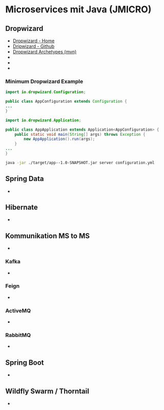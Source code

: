 # Microservices mit Java (JMICRO)

## Dropwizard

- <a href="https://www.dropwizard.io" target="_blank">Dropwizard - Home</a>
- <a href="https://github.com/dropwizard" target="_blank">Dripwizard - Github</a>
- <a href="https://github.com/dropwizard/dropwizard/tree/master/dropwizard-archetypes" target="_blank">Dropwizard Archetypes (mvn)</a>
- <a href="" target="_blank"></a>
- <a href="" target="_blank"></a>
- <a href="" target="_blank"></a>

### Minimum Dropwizard Example

```java
import io.dropwizard.Configuration;

public class AppConfiguration extends Configuration {
...
}
```

```java
import io.dropwizard.Application;

public class AppApplication extends Application<AppConfiguration> {
    public static void main(String[] args) throws Exception {
        new AppApplication().run(args);
    }
...
}
```

```sh
java -jar ./target/app--1.0-SNAPSHOT.jar server configuration.yml
```

## Spring Data

- <a href="" target="_blank"></a>

## Hibernate

- <a href="" target="_blank"></a>

## Kommunikation MS to MS

- <a href="" target="_blank"></a>

### Kafka

- <a href="" target="_blank"></a>

### Feign

- <a href="" target="_blank"></a>

### ActiveMQ

- <a href="" target="_blank"></a>

### RabbitMQ

- <a href="" target="_blank"></a>

## Spring Boot

- <a href="" target="_blank"></a>

## Wildfly Swarm / Thorntail

- <a href="" target="_blank"></a>
